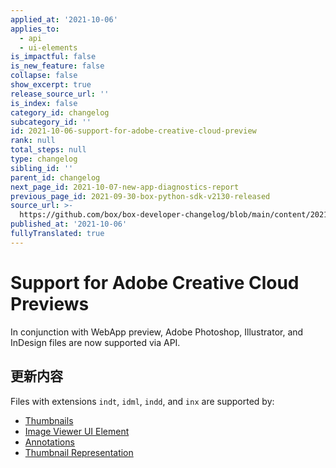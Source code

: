 ```yaml
---
applied_at: '2021-10-06'
applies_to:
  - api
  - ui-elements
is_impactful: false
is_new_feature: false
collapse: false
show_excerpt: true
release_source_url: ''
is_index: false
category_id: changelog
subcategory_id: ''
id: 2021-10-06-support-for-adobe-creative-cloud-preview
rank: null
total_steps: null
type: changelog
sibling_id: ''
parent_id: changelog
next_page_id: 2021-10-07-new-app-diagnostics-report
previous_page_id: 2021-09-30-box-python-sdk-v2130-released
source_url: >-
  https://github.com/box/box-developer-changelog/blob/main/content/2021/10-06-support-for-adobe-creative-cloud-preview.md
published_at: '2021-10-06'
fullyTranslated: true
---
```

# Support for Adobe Creative Cloud Previews

In conjunction with WebApp preview, Adobe Photoshop, Illustrator, and InDesign files are now supported via API.

## 更新内容

Files with extensions `indt`, `idml`, `indd`, and `inx` are supported by:

* [Thumbnails][thumb]
* [Image Viewer UI Element][ui-el]
* [Annotations][ann]
* [Thumbnail Representation][thumb-rep]

[thumb]: g://representations/thumbnail

[ui-el]: g://embed/ui-elements/viewers-and-events/#image-viewer

[ann]: g://embed/ui-elements/annotations

[thumb-rep]: g://representations/thumbnail-representation
